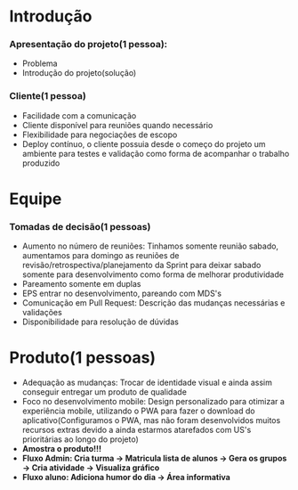 # Introdução
### Apresentação do projeto(1 pessoa):
* Problema
* Introdução do projeto(solução)

### Cliente(1 pessoa)
* Facilidade com a comunicação
* Cliente disponível para reuniões quando necessário
* Flexibilidade para negociações de escopo
* Deploy contínuo, o cliente possuia desde o começo do projeto um ambiente para testes e validação como forma de acompanhar o trabalho produzido

# Equipe
### Tomadas de decisão(1 pessoas)
* Aumento no número de reuniões: Tinhamos somente reunião sabado, aumentamos para domingo as reuniões de revisão/retrospectiva/planejamento da Sprint para deixar sabado somente para desenvolvimento como forma de melhorar produtividade
* Pareamento somente em duplas
* EPS entrar no desenvolvimento, pareando com MDS's
* Comunicação em Pull Request: Descrição das mudanças necessárias e validações
* Disponibilidade para resolução de dúvidas

# Produto(1 pessoas)
* Adequação as mudanças: Trocar de identidade visual e ainda assim conseguir entregar um produto de qualidade
* Foco no desenvolvimento mobile: Design personalizado para otimizar a experiência mobile, utilizando o PWA para fazer o download do aplicativo(Configuramos o PWA, mas não foram desenvolvidos muitos recursos extras devido a ainda estarmos atarefados com US's prioritárias ao longo do projeto)
* <b>Amostra o produto!!!<b>
* Fluxo Admin: Cria turma -> Matricula lista de alunos -> Gera os grupos -> Cria atividade -> Visualiza gráfico
* Fluxo aluno: Adiciona humor do dia -> Área informativa
